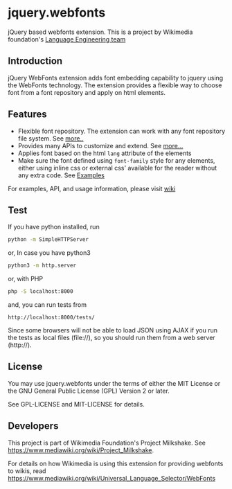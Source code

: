 # jquery.webfonts

jQuery based webfonts extension. This is a project by Wikimedia foundation's [Language Engineering team](http://wikimediafoundation.org/wiki/Language_Engineering_team)

## Introduction

jQuery WebFonts extension adds font embedding capability to jquery using the
WebFonts technology. The extension provides a flexible way to choose font from
a font repository and apply on html elements.

## Features

- Flexible font repository. The extension can work with any font repository
  file system.
  See [more..](https://github.com/wikimedia/jquery.webfonts/wiki/Font-Repository)
- Provides many APIs to customize and extend.
  See [more...](https://github.com/wikimedia/jquery.webfonts/wiki/API)
- Applies font based on the html `lang` attribute of the elements
- Make sure the font defined using `font-family` style for any elements,
  either using inline css or external css' available for the reader without
  any extra code.
  See [Examples](https://github.com/wikimedia/jquery.webfonts/wiki/Examples)

For examples, API, and usage information, please visit
[wiki](https://github.com/wikimedia/jquery.webfonts/wiki)

## Test

If you have python installed, run

```bash
python -m SimpleHTTPServer
```

or, In case you have python3

```bash
python3 -m http.server
```

or, with PHP

```bash
php -S localhost:8000
```

and, you can run tests from

```
http://localhost:8000/tests/
```

Since some browsers will not be able to load JSON using AJAX if you run the
tests as local files (file://), so you should run them from a web server
(http://).

## License

You may use jquery.webfonts under the terms of either the MIT License or the
GNU General Public License (GPL) Version 2 or later.

See GPL-LICENSE and MIT-LICENSE for details.

## Developers

This project is part of Wikimedia Foundation's Project Milkshake.
See https://www.mediawiki.org/wiki/Project_Milkshake.

For details on how Wikimedia is using this extension for providing webfonts to
wikis, read https://www.mediawiki.org/wiki/Universal_Language_Selector/WebFonts
